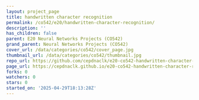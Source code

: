 ```yaml
---
layout: project_page
title: handwritten character recognition
permalink: /co542/e20/handwritten-character-recognition/
description: ''
has_children: false
parent: E20 Neural Networks Projects (CO542)
grand_parent: Neural Networks Projects (CO542)
cover_url: /data/categories/co542/cover_page.jpg
thumbnail_url: /data/categories/co542/thumbnail.jpg
repo_url: https://github.com/cepdnaclk/e20-co542-handwritten-character-recognition
page_url: https://cepdnaclk.github.io/e20-co542-handwritten-character-recognition
forks: 0
watchers: 0
stars: 0
started_on: '2025-04-29T18:13:28Z'
---
```



